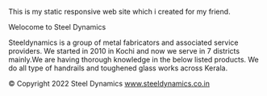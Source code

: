 This is my static responsive web site which i created for my friend.

Welocome to Steel Dynamics 


Steeldynamics is a group of metal fabricators and associated service providers. We started in 2010 in Kochi and now we serve in 7 districts mainly.We are having thorough knowledge in the below listed products. We do all type of handrails and toughened glass works across Kerala.


© Copyright 2022 Steel Dynamics
www.steeldynamics.co.in
